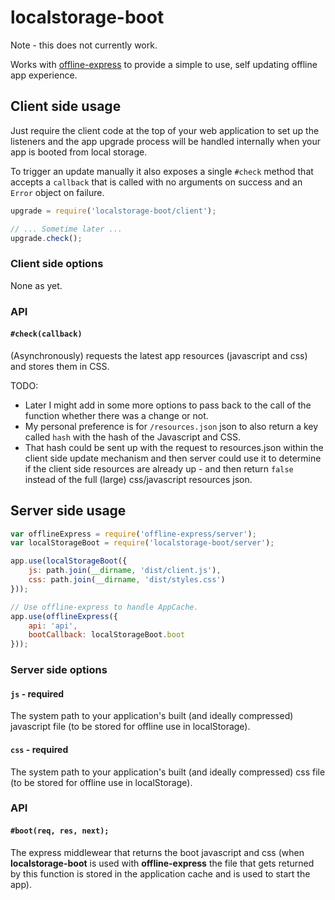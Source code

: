 # localstorage-boot

Note - this does not currently work.

<!-- REVIEW: This is all far too complex at the moment... -->

Works with [offline-express](http://www.github.com/matthew-andrews/offline-express) to provide a simple to use, self updating offline app experience.

## Client side usage

Just require the client code at the top of your web application to set up the listeners and the app upgrade process will be handled internally when your app is booted from local storage.

To trigger an update manually it also exposes a single `#check` method that accepts a `callback` that is called with no arguments on success and an `Error` object on failure.

```javascript
upgrade = require('localstorage-boot/client');

// ... Sometime later ...
upgrade.check();
```

### Client side options

None as yet.


### API

#### `#check(callback)`

(Asynchronously) requests the latest app resources (javascript and css) and stores them in CSS.

TODO:
- Later I might add in some more options to pass back to the call of the function whether there was a change or not.
- My personal preference is for `/resources.json` json to also return a key called `hash` with the hash of the Javascript and CSS.
- That hash could be sent up with the request to resources.json within the client side update mechanism and then server could use it to determine if the client side resources are already up - and then return `false` instead of the full (large) css/javascript resources json.

## Server side usage

```javascript
var offlineExpress = require('offline-express/server');
var localStorageBoot = require('localstorage-boot/server');

app.use(localStorageBoot({
	js: path.join(__dirname, 'dist/client.js'),
	css: path.join(__dirname, 'dist/styles.css')
}));

// Use offline-express to handle AppCache.
app.use(offlineExpress({
	api: 'api',
	bootCallback: localStorageBoot.boot
}));
```

### Server side options

#### `js` - required

The system path to your application's built (and ideally compressed) javascript file (to be stored for offline use in localStorage).

#### `css` - required

The system path to your application's built (and ideally compressed) css file (to be stored for offline use in localStorage).


### API

#### `#boot(req, res, next);`

The express middlewear that returns the boot javascript and css (when **localstorage-boot** is used with **offline-express** the file that gets returned by this function is stored in the application cache and is used to start the app).

